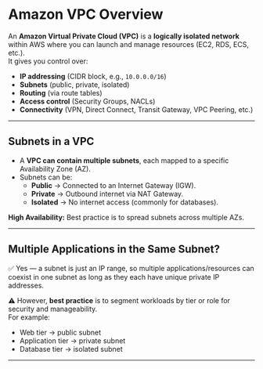 # Amazon VPC Overview

An **Amazon Virtual Private Cloud (VPC)** is a **logically isolated network** within AWS where you can launch and manage resources (EC2, RDS, ECS, etc.).  
It gives you control over:

- **IP addressing** (CIDR block, e.g., `10.0.0.0/16`)  
- **Subnets** (public, private, isolated)  
- **Routing** (via route tables)  
- **Access control** (Security Groups, NACLs)  
- **Connectivity** (VPN, Direct Connect, Transit Gateway, VPC Peering, etc.)  

---

## Subnets in a VPC

- A **VPC can contain multiple subnets**, each mapped to a specific Availability Zone (AZ).  
- Subnets can be:  
  - **Public** → Connected to an Internet Gateway (IGW).  
  - **Private** → Outbound internet via NAT Gateway.  
  - **Isolated** → No internet access (commonly for databases).  

**High Availability:** Best practice is to spread subnets across multiple AZs.  

---

## Multiple Applications in the Same Subnet?

✅ Yes — a subnet is just an IP range, so multiple applications/resources can coexist in one subnet as long as they each have unique private IP addresses.  

⚠️ However, **best practice** is to segment workloads by tier or role for security and manageability.  
For example:  
- Web tier → public subnet  
- Application tier → private subnet  
- Database tier → isolated subnet  

---
